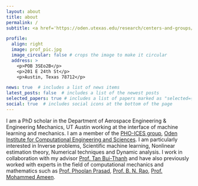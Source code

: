 ```yaml
---
layout: about
title: about
permalink: /
subtitle: <a href='https://oden.utexas.edu/research/centers-and-groups/probabilistic-high-order-inference-computation-estimation-and-simulation/'>University of Texas at Austin</a>. 

profile:
  align: right
  image: prof_pic.jpg
  image_circular: false # crops the image to make it circular
  address: >
    <p>POB 3SEo2B</p>
    <p>201 E 24th St</p>
    <p>Austin, Texas 78712</p>

news: true  # includes a list of news items
latest_posts: false  # includes a list of the newest posts
selected_papers: true # includes a list of papers marked as "selected={true}"
social: true  # includes social icons at the bottom of the page
---
```


I am a PhD scholar in the Department of Aerospace Engineering & Engineering Mechanics, UT Austin working at the interface of machine learning and mechanics.  I am a member of the [PHO-ICES group](https://phoices.netlify.app/), [Oden Institute for Computational Engineering and Sciences](https://www.oden.utexas.edu/). I am particularly interested in Inverse problems, Scientific machine learning, Nonlinear estimation theory, Numerical techniques and Dynamic analysis. I work in collaboration with my advisor [Prof. Tan Bui-Thanh](https://www.ae.utexas.edu/people/faculty/faculty-directory/bui-thanh) and have also previously worked with experts in the field of computational mechanics and mathematics such as [Prof. Phoolan Prasad](https://en.wikipedia.org/wiki/Phoolan_Prasad), [Prof. B. N. Rao](https://scholar.google.com/citations?user=gklEogwAAAAJ&hl=en&oi=ao), [Prof. Mohammed Ameen](http://www.nitc.ac.in/index.php/?url=users/view/77/7/3).
       




